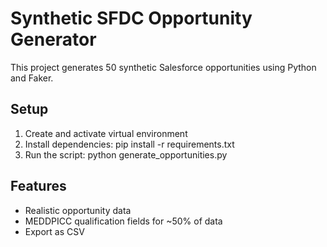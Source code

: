 # Synthetic SFDC Opportunity Generator

This project generates 50 synthetic Salesforce opportunities using Python and Faker.

## Setup

1. Create and activate virtual environment
2. Install dependencies: pip install -r requirements.txt
3. Run the script: python generate_opportunities.py

## Features

- Realistic opportunity data
- MEDDPICC qualification fields for ~50% of data
- Export as CSV



